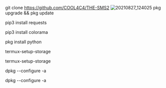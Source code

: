 

 
 git clone https://github.com/COOL4C4/THE-SMS2
![20210827_124025](https://user-images.githubusercontent.com/74477764/131134725-2d9cca4f-92a7-4219-8e95-1787f509c65b.jpg)
pkg upgrade && pkg update

 pip3 install requests

 pip3 install colorama

 pkg install python

 termux-setup-storage

 termux-setup-storage

 dpkg --configure -a

 dpkg --configure -a
